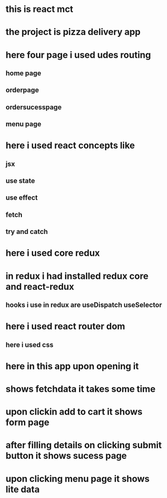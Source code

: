 # this is react mct
# the project is pizza delivery app 
# here four page i used udes routing
## home page
## orderpage
## ordersucesspage
## menu page
# here i used react concepts like
## jsx
## use state
## use effect
## fetch
## try and catch
# here i used core redux 
# in redux i had installed redux core and react-redux
## hooks i use in redux are useDispatch useSelector
# here i used react router dom 
## here i used css

# here in this app upon opening it 
  # shows fetchdata it takes some time
  # upon clickin add to cart it shows form page 
  # after filling details on clicking submit button it shows sucess page  
  # upon clicking menu page it shows lite data 


